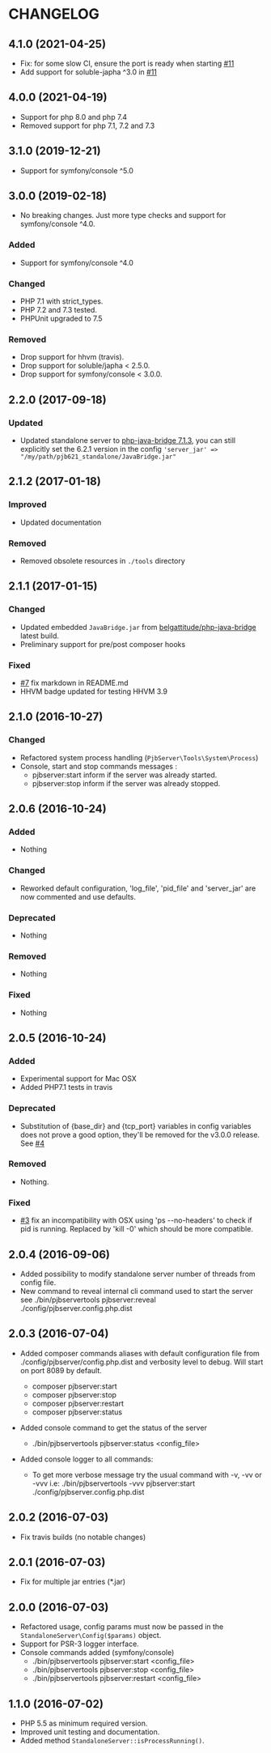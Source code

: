 # CHANGELOG

## 4.1.0 (2021-04-25)

- Fix: for some slow CI, ensure the port is ready when starting [#11](https://github.com/belgattitude/pjbserver-tools/pull/11)
- Add support for soluble-japha ^3.0 in [#11](https://github.com/belgattitude/pjbserver-tools/pull/11)

## 4.0.0 (2021-04-19)

- Support for php 8.0 and php 7.4
- Removed support for php 7.1, 7.2 and 7.3

## 3.1.0 (2019-12-21)

- Support for symfony/console ^5.0

## 3.0.0 (2019-02-18)

- No breaking changes. Just more type checks and support for symfony/console ^4.0.

### Added

- Support for symfony/console ^4.0

### Changed

- PHP 7.1 with strict_types.
- PHP 7.2 and 7.3 tested.
- PHPUnit upgraded to 7.5

### Removed

- Drop support for hhvm (travis).
- Drop support for soluble/japha < 2.5.0.
- Drop support for symfony/console < 3.0.0.

## 2.2.0 (2017-09-18)

### Updated

- Updated standalone server to [php-java-bridge 7.1.3](https://sourceforge.net/projects/php-java-bridge/files/Binary%20package/),
  you can still explicitly set the 6.2.1 version in the config `'server_jar' => "/my/path/pjb621_standalone/JavaBridge.jar"`

## 2.1.2 (2017-01-18)

### Improved

- Updated documentation

### Removed

- Removed obsolete resources in `./tools` directory

## 2.1.1 (2017-01-15)

### Changed

- Updated embedded `JavaBridge.jar` from [belgattitude/php-java-bridge](https://github.com/belgattitude/php-java-bridge) latest build.
- Preliminary support for pre/post composer hooks

### Fixed

- [#7](https://github.com/belgattitude/pjbserver-tools/pull/7) fix markdown in README.md
- HHVM badge updated for testing HHVM 3.9


## 2.1.0 (2016-10-27)

### Changed

- Refactored system process handling (`PjbServer\Tools\System\Process`)
- Console, start and stop commands messages :
  - pjbserver:start inform if the server was already started.
  - pjbserver:stop inform if the server was already stopped.

## 2.0.6 (2016-10-24)

### Added

- Nothing

### Changed

- Reworked default configuration, 'log_file', 'pid_file' and 'server_jar' are now
  commented and use defaults.

### Deprecated

- Nothing

### Removed

- Nothing

### Fixed

- Nothing


## 2.0.5 (2016-10-24)

### Added

- Experimental support for Mac OSX
- Added PHP7.1 tests in travis

### Deprecated

- Substitution of {base_dir} and {tcp_port} variables in config variables does not prove
  a good option, they'll be removed for the v3.0.0 release. See
  [#4](https://github.com/belgattitude/pjbserver-tools/issues/4)

### Removed

- Nothing.

### Fixed

- [#3](https://github.com/belgattitude/pjbserver-tools/issues/3) fix an
  incompatibility with OSX using 'ps --no-headers' to check if pid is running.
  Replaced by 'kill -0' which should be more compatible.


## 2.0.4 (2016-09-06)

- Added possibility to modify standalone server number of threads from config file.
- New command to reveal internal cli command used to start the server
  see ./bin/pjbservertools pjbserver:reveal ./config/pjbserver.config.php.dist

## 2.0.3 (2016-07-04)

- Added composer commands aliases with default configuration file
  from ./config/pjbserver/config.php.dist and verbosity level to debug.
  Will start on port 8089 by default.
    - composer pjbserver:start
    - composer pjbserver:stop
    - composer pjbserver:restart
    - composer pjbserver:status

- Added console command to get the status of the server
  - ./bin/pjbservertools pjbserver:status <config_file>
- Added console logger to all commands:
  - To get more verbose message try the usual command with -v, -vv or -vvv
    i.e: ./bin/pjbservertools -vvv pjbserver:start ./config/pjbserver.config.php.dist

## 2.0.2 (2016-07-03)

- Fix travis builds (no notable changes)

## 2.0.1 (2016-07-03)

- Fix for multiple jar entries (*.jar)

## 2.0.0 (2016-07-03)

- Refactored usage, config params must now be passed in the `StandaloneServer\Config($params)` object.
- Support for PSR-3 logger interface.
- Console commands added (symfony/console)
  - ./bin/pjbservertools pjbserver:start <config_file>
  - ./bin/pjbservertools pjbserver:stop <config_file>
  - ./bin/pjbservertools pjbserver:restart <config_file>



## 1.1.0 (2016-07-02)

- PHP 5.5 as minimum required version.
- Improved unit testing and documentation.
- Added method `StandaloneServer::isProcessRunning()`.

